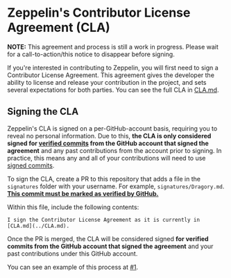 # Zeppelin's Contributor License Agreement (CLA)

**NOTE:** This agreement and process is still a work in progress. Please wait for a call-to-action/this notice to disappear before signing.

If you're interested in contributing to Zeppelin, you will first need to sign a Contributor License Agreement.
This agreement gives the developer the ability to license and release your contribution in the project, and sets several expectations for both parties. You can see the full CLA in [CLA.md](./CLA.md).

## Signing the CLA

Zeppelin's CLA is signed on a per-GitHub-account basis, requiring you to reveal no personal information.
Due to this, **the CLA is only considered signed for [verified commits](https://docs.github.com/en/authentication/managing-commit-signature-verification/about-commit-signature-verification) from the GitHub account that signed the agreement** and any past contributions from the account prior to signing.
In practice, this means any and all of your contributions will need to use [signed commits](https://docs.github.com/en/authentication/managing-commit-signature-verification/about-commit-signature-verification).

To sign the CLA, create a PR to this repository that adds a file in the `signatures` folder with your username. For example, `signatures/Dragory.md`. [**This commit must be marked as verified by GitHub.**](https://docs.github.com/en/authentication/managing-commit-signature-verification/about-commit-signature-verification)

Within this file, include the following contents:

```
I sign the Contributor License Agreement as it is currently in [CLA.md](../CLA.md).
```

Once the PR is merged, the CLA will be considered signed **for verified commits from the GitHub account that signed the agreement** and your past contributions under this GitHub account.

You can see an example of this process at [#1](https://github.com/ZeppelinBot/CLA/pull/1).
